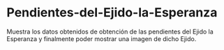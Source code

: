 # Pendientes-del-Ejido-la-Esperanza

Muestra los datos obtenidos de obtención de las pendientes del Ejido la Esperanza y finalmente poder mostrar una imagen de dicho Ejido.

